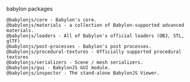 babylon packages

    @babylonjs/core - Babylon's core.
    @babylonjs/materials - a collection of Babylon-supported advanced materials.
    @babylonjs/loaders - All of Babylon's official loaders (OBJ, STL, glTF)
    @babylonjs/post-processes - Babylon's post processes.
    @babylonjs/procedural-textures - Officially supported procedural textures
    @babylonjs/serializers - Scene / mesh serializers.
    @babylonjs/gui - BabylonJS GUI module.
    @babylonjs/inspector - The stand-alone BabylonJS Viewer.

